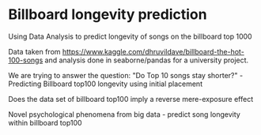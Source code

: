 # Billboard longevity prediction

Using Data Analysis to predict longevity of songs on the billboard top 1000

Data taken from https://www.kaggle.com/dhruvildave/billboard-the-hot-100-songs
and analysis done in seaborne/pandas for a university project.

We are trying to answer the question: "Do Top 10 songs stay shorter?" - Predicting Billboard top100 longevity using initial placement

Does the data set of billboard top100 imply a reverse mere-exposure effect

Novel psychological phenomena from big data - predict song longevity within billboard top100
